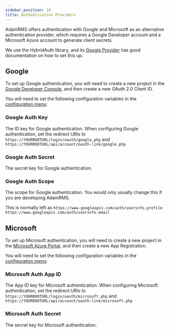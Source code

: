 ```yaml
---
sidebar_position: 10
title: Authentication Providers
---
```


AdamRMS offers authentication with Google and Microsoft as an alternative authentication provider, which requires a Google Developer account and a Microsoft Azure account to generate client secrets.

We use the HybridAuth library, and its [Google Provider](https://hybridauth.github.io/hybridauth/userguide/IDProvider_info_Google.html) has good documentation on how to set this up.

## Google

To set up Google authentication, you will need to create a new project in the [Google Developer Console](https://console.developers.google.com/), and then create a new OAuth 2.0 Client ID.

You will need to set the following configuration variables in the [configuration menu](./configuration-menu.md):

### Google Auth Key

The ID key for Google authentication. When configuring Google authentication, set the redirect URIs to `https://YOURROOTURL/login/oauth/google.php` and `https://YOURROOTURL/api/account/oauth-link/google.php`

### Google Auth Secret

The secret key for Google authentication.

### Google Auth Scope

The scope for Google authentication. You would only usually change this if you are developing AdamRMS.

This is normally left as `https://www.googleapis.com/auth/userinfo.profile https://www.googleapis.com/auth/userinfo.email`

## Microsoft

To set up Microsoft authentication, you will need to create a new project in the [Microsoft Azure Portal](https://portal.azure.com/), and then create a new App Registration.

You will need to set the following configuration variables in the [configuration menu](./configuration-menu.md):

### Microsoft Auth App ID

The App ID key for Microsoft authentication. When configuring Microsoft authentication, set the redirect URIs to `https://YOURROOTURL/login/oauth/microsoft.php` and `https://YOURROOTURL/api/account/oauth-link/microsoft.php`

### Microsoft Auth Secret

The secret key for Microsoft authentication.
